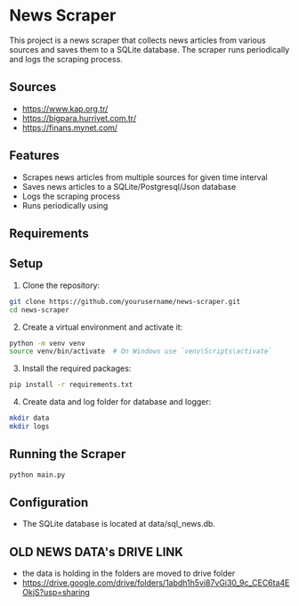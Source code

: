 # News Scraper

This project is a news scraper that collects news articles from various sources and saves them to a SQLite database. The scraper runs periodically and logs the scraping process.

## Sources 
- https://www.kap.org.tr/
- https://bigpara.hurriyet.com.tr/
- https://finans.mynet.com/

## Features
- Scrapes news articles from multiple sources for given time interval
- Saves news articles to a SQLite/Postgresql/Json database
- Logs the scraping process
- Runs periodically using 

## Requirements


## Setup

1. Clone the repository:

```sh
git clone https://github.com/yourusername/news-scraper.git
cd news-scraper
```

2. Create a virtual environment and activate it:
```sh
python -m venv venv
source venv/bin/activate  # On Windows use `venv\Scripts\activate`
```

3. Install the required packages:
```sh
pip install -r requirements.txt
```

4. Create data and log folder for database and logger:
```sh
mkdir data 
mkdir logs
```


## Running the Scraper
```sh
python main.py
```

## Configuration
- The SQLite database is located at data/sql_news.db.

## OLD NEWS DATA's DRIVE LINK
- the data is holding in the folders are moved to drive folder
- https://drive.google.com/drive/folders/1abdh1h5vi87vGi30_9c_CEC6ta4EOkjS?usp=sharing
